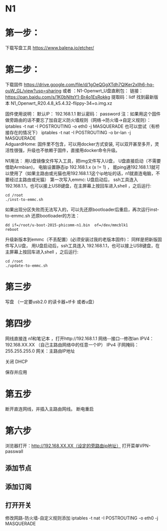# N1
# 第一步：

下载写盘工具 https://www.balena.io/etcher/

# 第二步：
下载固件
https://drive.google.com/file/d/1gOeQGgXTdh7QIKer2xIlh6-hq-ouW_GL/view?usp=sharing
或者 ：N1-Openwrt_U盘直刷包：
    链接：https://pan.baidu.com/s/1K0bNItsY1-Br4o1EsRokkg
    提取码：lidf 
    找到最新版本 N1_Openwrt_R20.4.8_k5.4.32-flippy-34+o.img.xz


固件使用说明：
默认IP： 192.168.1.1   默认密码： password
注：如果用这个固件做旁路由的话不要忘了加自定义防火墙规则（网络->防火墙->自定义规则）：
iptables -t nat -I POSTROUTING -o eth0 -j MASQUERADE
也可以尝试（有桥接存在的情况下）
iptables -t nat -I POSTROUTING -o  br-lan  -j MASQUERADE  
AdguardHome: 固件里不包含，可以用docker方式安装, 可以双开甚至多开，灵活性很强，升级也不依赖于固件，直接用docker命令升级。

N1用法： 用U盘镜像文件写入工具，把img文件写入U盘， U盘直接启动（不需要借助Armbian)， 电脑设置静态ip 192.168.1.x (x != 1) ， 能ping通192.168.1.1就可以使用了（如果主路由或光猫也用192.168.1.1这个ip地址的话，n1就直连电脑，不要经过主路由或光猫）
        第一次写入emmc:    U盘启动后， ssh工具连入 192.168.1.1，也可以接上USB键盘，在主屏幕上按回车进入shell ，之后运行:
```
cd /root
./inst-to-emmc.sh
```

如果出现分区失败而无法写入的，可以先还原bootloader后重启，再次运行inst-to-emmc.sh
还原bootloader的方法：
```
dd if=/root/u-boot-2015-phicomm-n1.bin  of=/dev/mmcblk1
reboot
```
升级新版本到emmc（不丢配置）(必须安装过我的老版本固件)： 同样是把新版固件写入U盘， 用U盘启动后，ssh工具连入 192.168.1.1，也可以接上USB键盘，在主屏幕上按回车进入shell ，之后运行:

```
cd /root
./update-to-emmc.sh
```
# 第三步
写盘 （一定要usb2.0 的读卡器+tf卡 或者u盘）

# 第四步
网线直接连 n1和笔记本 ，打开http://192.168.1.1 
网络--接口--修改lan 
IPV4：192.168.XX.XX （自己主路由网络中的任意一个IP）
IPv4 子网掩码：255.255.255.0
网关：主路由IP地址

关闭 DHCP

保存并应用

# 第五步
断开直连网线，并插入主路由网线。
断电重启

# 第六步
浏览器打开：http://192.168.XX.XX（设定的旁路由ip地址）
打开菜单VPN-passwall 
## 添加节点
## 添加订阅
## 打开开关




修改网路-防火墙-自定义规则添加 iptables -t nat -I POSTROUTING -o eth0 -j MASQUERADE

